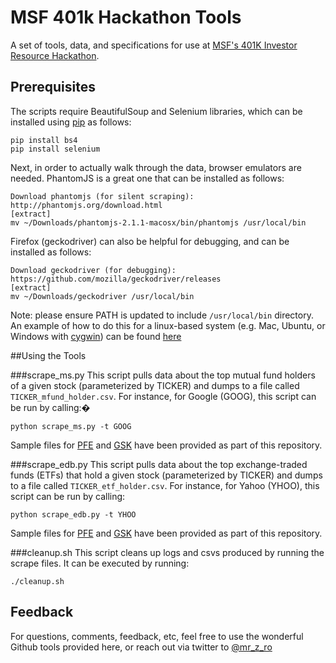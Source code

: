 # MSF 401k Hackathon Tools

A set of tools, data, and specifications for use at [MSF's 401K Investor Resource Hackathon](https://twitter.com/MSF_USA/status/837702440636067840).

## Prerequisites

The scripts require BeautifulSoup and Selenium libraries, which can be installed using [pip](https://pip.pypa.io/en/stable/installing/) as follows:

```
pip install bs4
pip install selenium
```

Next, in order to actually walk through the data, browser emulators are needed. PhantomJS is a great one that can be installed as follows:

```
Download phantomjs (for silent scraping):
http://phantomjs.org/download.html
[extract]
mv ~/Downloads/phantomjs-2.1.1-macosx/bin/phantomjs /usr/local/bin
```

Firefox (geckodriver) can also be helpful for debugging, and can be installed as follows:

```
Download geckodriver (for debugging):
https://github.com/mozilla/geckodriver/releases
[extract]
mv ~/Downloads/geckodriver /usr/local/bin
```

Note: please ensure PATH is updated to include `/usr/local/bin` directory. An example of how to do this for a linux-based system (e.g. Mac, Ubuntu, or Windows with [cygwin](https://www.cygwin.com/)) can be found [here](http://stackoverflow.com/questions/14637979/how-to-permanently-set-path-on-linux)

##Using the Tools

###scrape_ms.py
This script pulls data about the top mutual fund holders of a given stock (parameterized by TICKER) and dumps to a file called `TICKER_mfund_holder.csv`. For instance, for Google (GOOG), this script can be run by calling:�

```
python scrape_ms.py -t GOOG
```

Sample files for [PFE](https://github.com/mr-z-ro/msf-401k-hackathon-tools/blob/master/PFE_mfund_holders.csv) and [GSK](https://github.com/mr-z-ro/msf-401k-hackathon-tools/blob/master/GSK_mfund_holders.csv) have been provided as part of this repository.

###scrape_edb.py
This script pulls data about the top exchange-traded funds (ETFs) that hold a given stock (parameterized by TICKER) and dumps to a file called `TICKER_etf_holder.csv`. For instance, for Yahoo (YHOO), this script can be run by calling:

```
python scrape_edb.py -t YHOO
```

Sample files for [PFE](https://github.com/mr-z-ro/msf-401k-hackathon-tools/blob/master/PFE_etf_holders.csv) and [GSK](https://github.com/mr-z-ro/msf-401k-hackathon-tools/blob/master/GSK_etf_holders.csv) have been provided as part of this repository.

###cleanup.sh
This script cleans up logs and csvs produced by running the scrape files. It can be executed by running:

```
./cleanup.sh
```

## Feedback

For questions, comments, feedback, etc, feel free to use the wonderful Github tools provided here, or reach out via twitter to [@mr_z_ro](https://twitter.com/mr_z_ro)

